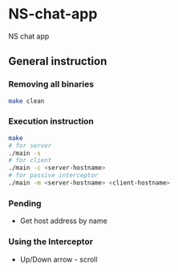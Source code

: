 # NS-chat-app
NS chat app

## General instruction

### Removing all binaries
```bash
make clean
```

### Execution instruction
```bash
make
# for server
./main -s
# for client
./main -c <server-hostname>
# for passive interceptor
./main -m <server-hostname> <client-hostname>
```

### Pending
- Get host address by name


### Using the Interceptor
- Up/Down arrow - scroll